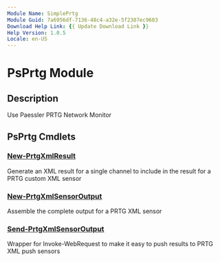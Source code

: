 ```yaml
---
Module Name: SimplePrtg
Module Guid: 7a6956df-7136-48c4-a32e-5f2307ec9603
Download Help Link: {{ Update Download Link }}
Help Version: 1.0.5
Locale: en-US
---
```


# PsPrtg Module

## Description

Use Paessler PRTG Network Monitor

## PsPrtg Cmdlets

### [New-PrtgXmlResult](New-PrtgXmlResult.md)

Generate an XML result for a single channel to include in the result for a PRTG custom XML sensor

### [New-PrtgXmlSensorOutput](New-PrtgXmlSensorOutput.md)

Assemble the complete output for a PRTG XML sensor

### [Send-PrtgXmlSensorOutput](Send-PrtgXmlSensorOutput.md)

Wrapper for Invoke-WebRequest to make it easy to push results to PRTG XML push sensors
